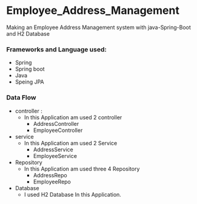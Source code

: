 # Employee_Address_Management
Making an Employee Address Management  system with java-Spring-Boot and H2 Database

### Frameworks and Language used:
* Spring
* Spring boot
* Java
* Speing JPA

### Data Flow
* controller : 
  * In this Application am used 2 controller
    * AddressController
    * EmployeeController
* service
  * In this Application am used 2 Service
    * AddressService
    * EmployeeService
* Repository
  * In this Application am used three 4 Repository
    * AddressRepo
    * EmployeeRepo
* Database
  * I used H2 Database In this Application.

